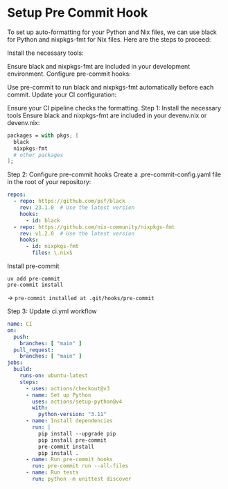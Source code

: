 # Setup Pre Commit Hook
To set up auto-formatting for your Python and Nix files, we can use black for Python and nixpkgs-fmt for Nix files. Here are the steps to proceed:

Install the necessary tools:

Ensure black and nixpkgs-fmt are included in your development environment.
Configure pre-commit hooks:

Use pre-commit to run black and nixpkgs-fmt automatically before each commit.
Update your CI configuration:

Ensure your CI pipeline checks the formatting.
Step 1: Install the necessary tools
Ensure black and nixpkgs-fmt are included in your devenv.nix or devenv.nix:

```nix
packages = with pkgs; [
  black
  nixpkgs-fmt
  # other packages
];
```

Step 2: Configure pre-commit hooks
Create a .pre-commit-config.yaml file in the root of your repository:

```yml
repos:
  - repo: https://github.com/psf/black
    rev: 23.1.0  # Use the latest version
    hooks:
      - id: black
  - repo: https://github.com/nix-community/nixpkgs-fmt
    rev: v1.2.0  # Use the latest version
    hooks:
      - id: nixpkgs-fmt
        files: \.nix$
```

Install pre-commit
```shell
uv add pre-commit
pre-commit install
```
-> `pre-commit installed at .git/hooks/pre-commit`

Step 3: 
Update ci.yml workflow
```yml
name: CI
on:
  push:
    branches: [ "main" ]
  pull_request:
    branches: [ "main" ]
jobs:
  build:
    runs-on: ubuntu-latest
    steps:
      - uses: actions/checkout@v3
      - name: Set up Python
        uses: actions/setup-python@v4
        with:
          python-version: "3.11"
      - name: Install dependencies
        run: |
          pip install --upgrade pip
          pip install pre-commit
          pre-commit install
          pip install .
      - name: Run pre-commit hooks
        run: pre-commit run --all-files
      - name: Run tests
        run: python -m unittest discover
```

